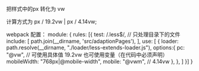 把样式中的px 转化为 vw

计算方式为 px / 19.2vw | px / 4.14vw;

webpack 配置：
module: {
    rules: [{
        test: /\.less$/,
        // 只处理目录下的文件
        include: [
            path.join(__dirname, 'src/adaptionPages'),
        ],
        use: [
            {
                loader: path.resolve(__dirname, "./loader/less-extends-loader.js"),
                options:{
                    pc: "@vw", // 可使用具体值 19.2vw 也可使用变量（在代码中必须声明）
                    mobileWidth: "768px|@mobile-width",
                    mobile: "@vwm", // 4.14vw
                },
            },
        ]
    }]
}

